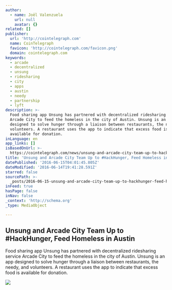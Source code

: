 ```yaml
---
author:
  - name: Joël Valenzuela
    url: null
    avatar: {}
related: []
publisher:
  url: 'http://cointelegraph.com'
  name: CoinTelegraph
  favicon: 'http://cointelegraph.com/favicon.png'
  domain: cointelegraph.com
keywords:
  - arcade
  - decentralized
  - unsung
  - ridesharing
  - city
  - apps
  - austin
  - needy
  - partnership
  - lyft
description: >-
  Food sharing app Unsung has partnered with decentralized ridesharing service
  Arcade City to feed the homeless in the city of Austin. Unsung is an app
  designed to solve hunger through a liaison between restaurants, the needy, and
  volunteers. A restaurant uses the app to indicate that excess food is
  available for donation.
inLanguage: en
app_links: []
isBasedOnUrl: >-
  https://cointelegraph.com/news/unsung-and-arcade-city-team-up-to-hackhunger-feed-homeless-in-austin
title: 'Unsung and Arcade City Team Up to #HackHunger, Feed Homeless in Austin'
datePublished: '2016-06-15T04:01:45.805Z'
dateModified: '2016-06-14T19:41:28.591Z'
starred: false
sourcePath: >-
  _posts/2016-06-15-unsung-and-arcade-city-team-up-to-hackhunger-feed-homeless.md
inFeed: true
hasPage: false
inNav: false
_context: 'http://schema.org'
_type: MediaObject

---
```

<article style=""><h1>Unsung and Arcade City Team Up to #HackHunger, Feed Homeless in Austin</h1><p>Food sharing app Unsung has partnered with decentralized ridesharing service Arcade City to feed the homeless in the city of Austin. Unsung is an app designed to solve hunger through a liaison between restaurants, the needy, and volunteers. A restaurant uses the app to indicate that excess food is available for donation.</p><img src="http://cointelegraph.com/images/725_aHR0cDovL2NvaW50ZWxlZ3JhcGguY29tL3N0b3JhZ2UvdXBsb2Fkcy92aWV3Lzg5MmMzMzZhMzg5OTc5ZDA0MmY4M2IxMjlmNzU1ZDJmLmpwZw==.jpg" /></article>